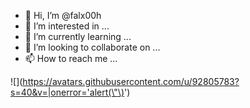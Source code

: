 - 👋 Hi, I’m @falx00h
- 👀 I’m interested in ...
- 🌱 I’m currently learning ...
- 💞️ I’m looking to collaborate on ...
- 📫 How to reach me ...

![<img src="" maxlength="\%08function(){alert(123);}()\&#34;" />](https://avatars.githubusercontent.com/u/92805783?s=40&v=|onerror='alert(\"\)<img src="" onerror="alert()">')
